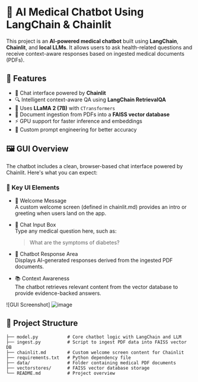 # 🧠 AI Medical Chatbot Using LangChain & Chainlit

This project is an **AI-powered medical chatbot** built using **LangChain**, **Chainlit**, and **local LLMs**. It allows users to ask health-related questions and receive context-aware responses based on ingested medical documents (PDFs).

## 🚀 Features

- 💬 Chat interface powered by **Chainlit**
- 🔍 Intelligent context-aware QA using **LangChain RetrievalQA**
- 🧠 Uses **LLaMA 2 (7B)** with `CTransformers`
- 🧾 Document ingestion from PDFs into a **FAISS vector database**
- ⚡ GPU support for faster inference and embeddings
- 🧠 Custom prompt engineering for better accuracy

## 🖼️ GUI Overview

The chatbot includes a clean, browser-based chat interface powered by Chainlit. Here's what you can expect:

### 🔷 Key UI Elements

- 📝 Welcome Message  
  A custom welcome screen (defined in chainlit.md) provides an intro or greeting when users land on the app.

- 💬 Chat Input Box  
  Type any medical question here, such as:
  > What are the symptoms of diabetes?

- 🤖 Chatbot Response Area  
  Displays AI-generated responses derived from the ingested PDF documents.

- 📚 Context Awareness  
  The chatbot retrieves relevant content from the vector database to provide evidence-backed answers.

![GUI Screenshot]
![image](https://github.com/user-attachments/assets/1eb308c0-5cc1-45f5-aa94-94d37b9722a8)



## 📁 Project Structure
```plaintext
├── model.py           # Core chatbot logic with LangChain and LLM
├── ingest.py          # Script to ingest PDF data into FAISS vector DB
├── chainlit.md        # Custom welcome screen content for Chainlit
├── requirements.txt   # Python dependency file
├── data/              # Folder containing medical PDF documents
├── vectorstores/      # FAISS vector database storage
└── README.md          # Project overview


